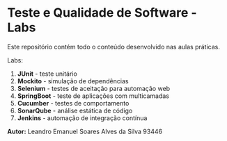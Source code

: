 # Teste e Qualidade de Software - Labs
Este repositório contém todo o conteúdo desenvolvido nas aulas práticas.

Labs:
1. **JUnit** - teste unitário
2. **Mockito** - simulação de dependências
3. **Selenium** - testes de aceitação para automação web
4. **SpringBoot** - teste de aplicações com multicamadas
5. **Cucumber** - testes de comportamento
6. **SonarQube** - análise estática de código
7. **Jenkins** - automação de integração contínua

**Autor:** Leandro Emanuel Soares Alves da Silva 93446
